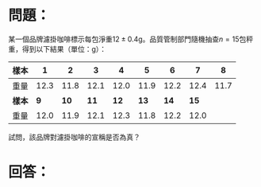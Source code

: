 # 問題：
某一個品牌濾掛咖啡標示每包淨重$12\pm0.4\text{g}$。品質管制部門隨機抽查$n=15$包秤重，得到以下結果（單位：g）：

| 樣本     | 1     | 2      | 3      | 4      | 5      | 6      | 7      | 8    |
| ------ | ----- | ------ | ------ | ------ | ------ | ------ | ------ | ---- |
| 重量     | 12.3  | 11.8   | 12.1   | 12.0   | 11.9   | 12.2   | 12.4   | 11.7 |
| **樣本** | **9** | **10** | **11** | **12** | **13** | **14** | **15** |      |
| 重量     | 12.0  | 11.9   | 12.1   | 12.3   | 11.8   | 12.2   | 12.0   |      |
試問，該品牌對濾掛咖啡的宣稱是否為真？
# 回答：
